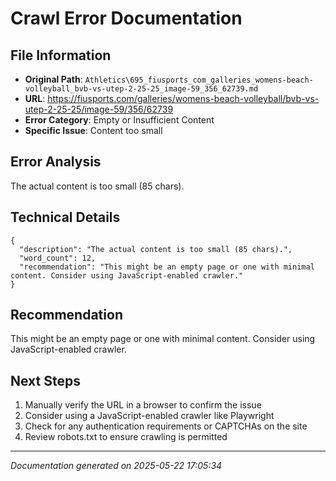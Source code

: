 # Crawl Error Documentation

## File Information
- **Original Path**: `Athletics\695_fiusports_com_galleries_womens-beach-volleyball_bvb-vs-utep-2-25-25_image-59_356_62739.md`
- **URL**: https://fiusports.com/galleries/womens-beach-volleyball/bvb-vs-utep-2-25-25/image-59/356/62739
- **Error Category**: Empty or Insufficient Content
- **Specific Issue**: Content too small

## Error Analysis
The actual content is too small (85 chars).

## Technical Details
```
{
  "description": "The actual content is too small (85 chars).",
  "word_count": 12,
  "recommendation": "This might be an empty page or one with minimal content. Consider using JavaScript-enabled crawler."
}
```

## Recommendation
This might be an empty page or one with minimal content. Consider using JavaScript-enabled crawler.

## Next Steps
1. Manually verify the URL in a browser to confirm the issue
2. Consider using a JavaScript-enabled crawler like Playwright
3. Check for any authentication requirements or CAPTCHAs on the site
4. Review robots.txt to ensure crawling is permitted

---
*Documentation generated on 2025-05-22 17:05:34*
